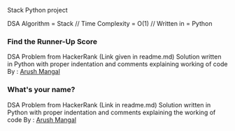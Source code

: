 
Stack Python project

DSA Algorithm = Stack //
Time Complexity = O(1) //
Written in = Python 

### Find the Runner-Up Score

DSA Problem from HackerRank (Link given in readme.md)
Solution written in Python with proper indentation and comments explaining working of code
By : [Arush Mangal](https://github.com/arushmangal)

### What's your name?

DSA Problem from HackerRank (Link in readme.md)
Solution written in Python with proper indentation and comments explaining the working of code
By : [Arush Mangal](https://github.com/arushmangal)
